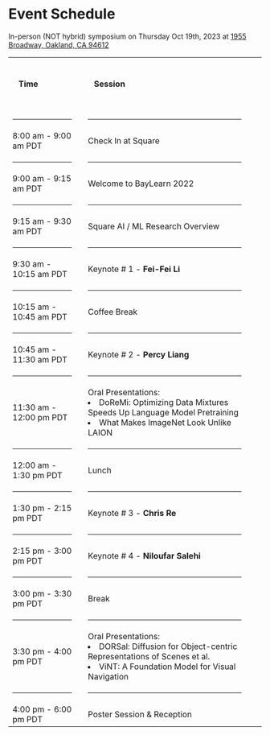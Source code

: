 # Event Schedule
In-person (NOT hybrid) symposium on Thursday Oct 19th, 2023 at 
[1955 Broadway, Oakland, CA 94612](https://maps.app.goo.gl/yjxW9Um3mWE7EDzh8)

<style>
.schedule {
    border-spacing: 20px;
}
.thtd {
    padding: 20px
}
</style>

<table class="schedule">
<tr>
    <td class="thtd"><h4>Time</h4></td>
    <td><p></p></td>
    <td class="thtd"><h4>Session</h4></td>
</tr>
<tr><td><hr><td><p><td><hr><td><p><td><hr></tr>

<tr>
    <td>8:00 am - 9:00 am PDT</td>
    <td><p></p></td>
    <td>Check In at Square</td>
</tr>
<tr><td><hr><td><p><td><hr><td><p><td><hr></tr>


<tr>
    <td>9:00 am - 9:15 am PDT</td>
 <td><p></p></td>
    <td>Welcome to BayLearn 2022</td>
</tr>
<tr><td><hr><td><p><td><hr><td><p><td><hr></tr>

<tr>
    <td>9:15 am - 9:30 am PDT</td>
 <td><p></p></td>
    <td>Square AI / ML Research Overview</td>
</tr>
<tr><td><hr><td><p><td><hr><td><p><td><hr></tr>

<tr>
    <td>9:30 am - 10:15 am PDT</td>
 <td><p></p></td>
    <td>Keynote # 1 - <b>Fei-Fei Li</b></td>
</tr>
<tr><td><hr><td><p><td><hr><td><p><td><hr></tr>

<tr>
    <td>10:15 am - 10:45 am PDT</td>
 <td><p></p></td>
    <td>Coffee Break</td>
</tr>
<tr><td><hr><td><p><td><hr><td><p><td><hr></tr>

<tr>
    <td>10:45 am - 11:30 am PDT</td>
 <td><p></p></td>
    <td>Keynote # 2 - <b>Percy Liang</b></td>
</tr>
<tr><td><hr><td><p><td><hr><td><p><td><hr></tr>

<tr>
    <td>11:30 am - 12:00 pm PDT</td>
 <td><p></p></td>
    <td>Oral Presentations:
<list>
<li> DoReMi: Optimizing Data Mixtures Speeds Up Language Model Pretraining
<li> What Makes ImageNet Look Unlike LAION
</list>
</td>
</tr>
<tr><td><hr><td><p><td><hr><td><p><td><hr></tr>

<tr>
    <td>12:00 am - 1:30 pm PDT</td>
 <td><p></p></td>
    <td>Lunch</td>
</tr>
<tr><td><hr><td><p><td><hr><td><p><td><hr></tr>

<tr>
    <td>1:30 pm - 2:15 pm PDT</td>
 <td><p></p></td>
    <td>Keynote # 3 - <b>Chris Re</b></td>
</tr>
<tr><td><hr><td><p><td><hr><td><p><td><hr></tr>

<tr>
    <td>2:15 pm - 3:00 pm PDT</td>
 <td><p></p></td>
    <td>Keynote # 4 - <b>Niloufar Salehi</b></td>
</tr>
<tr><td><hr><td><p><td><hr><td><p><td><hr></tr>

<tr>
    <td>3:00 pm - 3:30 pm PDT</td>
 <td><p></p></td>
    <td>Break</td>
</tr>
<tr><td><hr><td><p><td><hr><td><p><td><hr></tr>

<tr>
    <td>3:30 pm - 4:00 pm PDT</td>
 <td><p></p></td>
    <td>Oral Presentations:
<list>
<li> DORSal: Diffusion for Object-centric Representations of Scenes et al.</li>
<li>ViNT: A Foundation Model for Visual Navigation </li>
</list></td>
</tr>
<tr><td><hr><td><p><td><hr><td><p><td><hr></tr>

<tr>
    <td>4:00 pm - 6:00 pm PDT</td>
 <td><p></p></td>
    <td>Poster Session & Reception</td>
</tr>

</table>